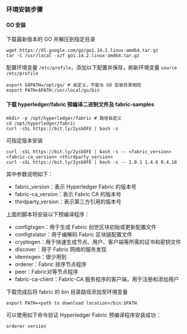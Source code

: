 ### 环境安装步骤

#### GO 安装

下载最新版本的 GO 并解压到指定目录

```shell 
wget https://dl.google.com/go/go1.14.2.linux-amd64.tar.gz
tar -C /usr/local -xzf go1.14.2.linux-amd64.tar.gz
```

配置环境变量 `/etc/profile`，添加以下配置并保存，刷新环境变量 `source /etc/profile`

```shell 
export GOPATH=/opt/go/ # 自定义，不能与 GO 安装目录相同
export PATH=$PATH:/usr/local/go/bin
```

#### 下载 hyperledger/fabric 预编译二进制文件及 fabric-samples

```shell 
mkdir -p /opt/hyperledger/fabric # 路径自定义
cd /opt/hyperledger/fabric
curl -sSL https://bit.ly/2ysbOFE | bash -s
```

可指定版本安装

```shell
curl -sSL https://bit.ly/2ysbOFE | bash -s -- <fabric_version> <fabric-ca_version> <thirdparty_version>
curl -sSL https://bit.ly/2ysbOFE | bash -s -- 2.0.1 1.4.6 0.4.18
```

其中参数说明如下：

- fabric_version：表示 Hyperledger Fabric 的版本号
- fabric-ca_version：表示 Fabric CA 的版本号
- thirdparty_version：表示第三方引用的版本号

上面的脚本将安装以下预编译程序：

- configtxgen：用于生成 Fabric 创世区块初始或更新配置文件
- configtxlator：用于编解码 Fabric 区块链配置文件
- cryptogen：用于快速生成节点、用户、客户端等所需的证书和密钥文件
- discover：用于 Fabric 网络的服务发现
- idemixgen：很少用到
- orderer：Fabric 排序节点程序
- peer：Fabric对等节点程序
- fabric-ca-client：Fabric-CA 服务程序的客户端，用于注册和添加用户

下载完成后将 fabric 的 bin 目录路径添加至环境变量

```shell
export PATH=<path to download location>/bin:$PATH
```

可以使用如下命令验证 Hyperledger Fabric 预编译程序安装成功：

```
orderer version
```



